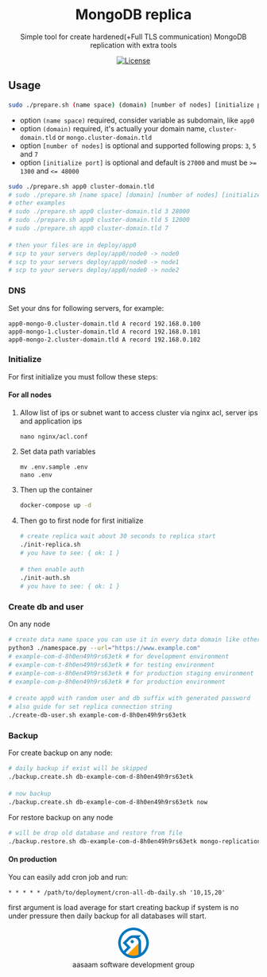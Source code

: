 <div align="center">
  <h1>
    MongoDB replica
  </h1>
  <p>
    Simple tool for create hardened(+Full TLS communication) MongoDB replication with extra tools
  </p>
  <p>
    <a href="https://github.com/aasaam/mongodb-replica/blob/master/LICENSE">
      <img alt="License" src="https://img.shields.io/github/license/aasaam/mongodb-replica">
    </a>
  </p>
</div>

## Usage

```bash
sudo ./prepare.sh (name space) (domain) [number of nodes] [initialize port]
```

- option `(name space)` required, consider variable as subdomain, like `app0`
- option `(domain)` required, it's actually your domain name, `cluster-domain.tld` or `mongo.cluster-domain.tld`
- option `[number of nodes]` is optional and supported following props: `3`, `5` and `7`
- option `[initialize port]` is optional and default is `27000` and must be `>= 1300` and `<= 48000`

```bash
sudo ./prepare.sh app0 cluster-domain.tld
# sudo ./prepare.sh [name space] [domain] [number of nodes] [initialize port]
# other examples
# sudo ./prepare.sh app0 cluster-domain.tld 3 28000
# sudo ./prepare.sh app0 cluster-domain.tld 5 12000
# sudo ./prepare.sh app0 cluster-domain.tld 7

# then your files are in deploy/app0
# scp to your servers deploy/app0/node0 -> node0
# scp to your servers deploy/app0/node0 -> node1
# scp to your servers deploy/app0/node0 -> node2
```

### DNS

Set your dns for following servers, for example:

```
app0-mongo-0.cluster-domain.tld A record 192.168.0.100
app0-mongo-1.cluster-domain.tld A record 192.168.0.101
app0-mongo-2.cluster-domain.tld A record 192.168.0.102
```

### Initialize

For first initialize you must follow these steps:

#### For all nodes

1. Allow list of ips or subnet want to access cluster via nginx acl, server ips and application ips
    ```
    nano nginx/acl.conf
    ```

1. Set data path variables
    ```
    mv .env.sample .env
    nano .env
    ```

1. Then up the container

    ```bash
    docker-compose up -d
    ```

1. Then go to first node for first initialize

    ```bash
    # create replica wait about 30 seconds to replica start
    ./init-replica.sh
    # you have to see: { ok: 1 }

    # then enable auth
    ./init-auth.sh
    # you have to see: { ok: 1 }
    ```

### Create db and user

On any node

```bash
# create data name space you can use it in every data domain like other databases:
python3 ./namespace.py --url="https://www.example.com"
# example-com-d-8h0en49h9rs63etk # for development environment
# example-com-t-8h0en49h9rs63etk # for testing environment
# example-com-s-8h0en49h9rs63etk # for production staging environment
# example-com-p-8h0en49h9rs63etk # for production environment

# create app0 with random user and db suffix with generated password
# also guide for set replica connection string
./create-db-user.sh example-com-d-8h0en49h9rs63etk
```

### Backup

For create backup on any node:

```bash
# daily backup if exist will be skipped
./backup.create.sh db-example-com-d-8h0en49h9rs63etk

# now backup
./backup.create.sh db-example-com-d-8h0en49h9rs63etk now
```

For restore backup on any node

```bash
# will be drop old database and restore from file
./backup.restore.sh db-example-com-d-8h0en49h9rs63etk mongo-replication.app0.db.db-vod-promizer-ir-p-av5vwu335w9f.2023-05-22.tgz
```

#### On production

You can easily add cron job and run:

```
* * * * * /path/to/deployment/cron-all-db-daily.sh '10,15,20'
```

first argument is load average for start creating backup if system is no under pressure then daily backup for all databases will start.

<div>
  <p align="center">
    <img alt="aasaam software development group" width="64" src="https://raw.githubusercontent.com/aasaam/information/master/logo/aasaam.svg">
    <br />
    aasaam software development group
  </p>
</div>
